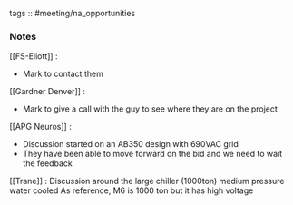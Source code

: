 tags :: #meeting/na_opportunities


### Notes

[[FS-Eliott]] :
- Mark to contact them

[[Gardner Denver]] :
- Mark to give a call with the guy to see where they are on the project

[[APG Neuros]] :
- Discussion started on an AB350 design with 690VAC grid
- They have been able to move forward on the bid and we need to wait the feedback

[[Trane]] :
Discussion around the large chiller (1000ton) medium pressure water cooled 
As reference, M6 is 1000 ton but it has high voltage 

